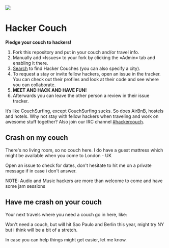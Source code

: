![](https://raw.github.com/jancborchardt/hackercouch/master/hackercouch.png)
# Hacker Couch

**Pledge your couch to hackers!**

1. Fork this repository and put in your couch and/or travel info.
2. Manually add »Issues« to your fork by clicking the »Admin« tab and enabling it there.
3. [Search](https://github.com/search?q=hackercouch+fork:true) to find Hacker Couches (you can also specify a city).
4. To request a stay or invite fellow hackers, open an issue in the tracker. You can check out their profiles and look at their code and see where you can collaborate.
5. **MEET AND HACK AND HAVE FUN!**
6. Afterwards you can leave the other person a review in their issue tracker.

It’s like CouchSurfing, except CouchSurfing sucks. So does AirBnB, hostels and hotels. Why not stay with fellow hackers when traveling and work on awesome stuff together? Also join our IRC channel [#hackercouch](http://webchat.freenode.net/?channels=#hackercouch).


## Crash on my couch
There's no living room, so no couch here. I do have a guest mattress which might be available when you come to London - UK

Open an issue to check for dates, don't hesitate to hit me on a private message if in case i don't answer.


NOTE: Audio and Music hackers are more than welcome to come and have some jam sessions

## Have me crash on your couch
Your next travels where you need a couch go in here, like:

Won't need a couch, but will hit Sao Paulo and Berlin this year, might try NY but i think will be a bit of a stretch.

In case you can help things might get easier, let me know.  
